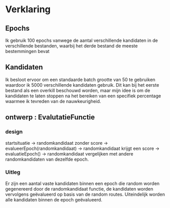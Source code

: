 # Verklaring

## Epochs
Ik gebruik 100 epochs vanwege de aantal verschillende kandidaten in de verschillende bestanden, waarbij het derde bestand de meeste bestemmingen bevat
## Kandidaten
Ik besloot ervoor om een standaarde batch grootte van 50 te gebruiken waardoor ik 5000 verschillende kandidaten gebruik. Dit kan bij het eerste bestand als een overkill beschouwd worden, maar mijn idee is om de kandidaten te laten stoppen na het bereiken van een specifiek percentage waarmee ik tevreden van de nauwkeurigheid.

## ontwerp : EvalutatieFunctie

### design
startsituatie &rarr; randomkandidaat zonder score &rarr; evalueerEpoch(randomkandidaat) &rarr; randomkandidaat krijgt een score &rarr; evaluatieEpoch() &rarr; randomkandidaat vergelijken met andere randomkandidaten van dezelfde epoch.

### Uitleg
Er zijn een aantal vaste kandidaten binnen een epoch die random worden gegenereerd door de randomkandidaat functie, de kandidaten worden vervolgens geëvalueerd op basis van de random routes. Uiteindelijk worden alle kandidaten binnen de epoch geëvalueerd.


